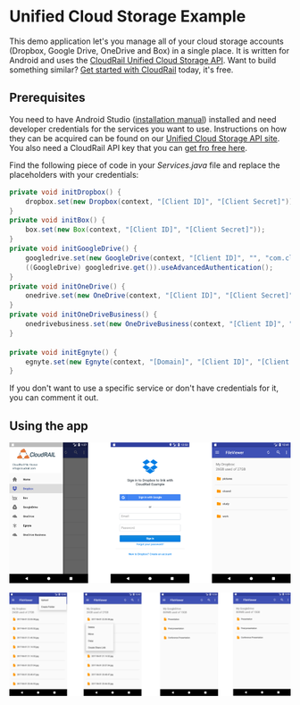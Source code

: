 # Unified Cloud Storage Example

This demo application let's you manage all of your cloud storage accounts (Dropbox, Google Drive, OneDrive and Box) in a single place. 
It is written for Android and uses the [CloudRail Unified Cloud Storage API](https://cloudrail.com/integrations/interfaces/CloudStorage;platformId=Android;serviceIds=Box%2CDropbox%2CGoogleDrive%2COneDrive). Want to build something similar? [Get started with CloudRail](https://cloudrail.com/signup) today, it's free.

## Prerequisites
You need to have Android Studio ([installation manual](https://developer.android.com/studio/install.html)) installed and need developer credentials for the services you want to use. Instructions on how they can be acquired can be found on our [Unified Cloud Storage API site](https://cloudrail.com/integrations/interfaces/CloudStorage;serviceIds=Box%2CDropbox%2CEgnyte%2CGoogleDrive%2COneDrive%2COneDriveBusiness). You also need a CloudRail API key that you can [get fro free here](https://cloudrail.com/signup).

Find the following piece of code in your *Services.java* file and replace the placeholders with your credentials:

````java
private void initDropbox() {
    dropbox.set(new Dropbox(context, "[Client ID]", "[Client Secret]"));
}
private void initBox() {
    box.set(new Box(context, "[Client ID]", "[Client Secret]"));
}
private void initGoogleDrive() {
    googledrive.set(new GoogleDrive(context, "[Client ID]", "", "com.cloudrail.fileviewer:/oauth2redirect", ""));
    ((GoogleDrive) googledrive.get()).useAdvancedAuthentication();
}
private void initOneDrive() {
    onedrive.set(new OneDrive(context, "[Client ID]", "[Client Secret]"));
}
private void initOneDriveBusiness() {
    onedrivebusiness.set(new OneDriveBusiness(context, "[Client ID]", "[Client Secret]"));
}

private void initEgnyte() {
    egnyte.set(new Egnyte(context, "[Domain]", "[Client ID]", "[Client Secret]"));
}
````
If you don't want to use a specific service or don't have credentials for it, you can comment it out.

## Using the app

![screenshots 1](https://github.com/CloudRail/cloudrail.github.io/raw/master/img/android_demo_fileViewer_1.png)

![screenshots 2](https://github.com/CloudRail/cloudrail.github.io/raw/master/img/android_demo_fileViewer_2.png)
